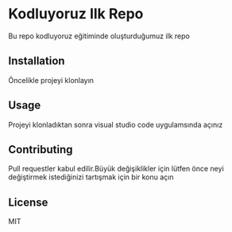 # Kodluyoruz Ilk Repo
Bu repo kodluyoruz eğitiminde oluşturduğumuz ilk repo

## Installation
Öncelikle projeyi klonlayın

## Usage
Projeyi klonladıktan sonra visual studio code uygulamsında açınız

## Contributing
Pull requestler kabul edilir.Büyük değişiklikler için lütfen önce neyi değiştirmek istediğinizi tartışmak için bir konu açın

## License
MIT

